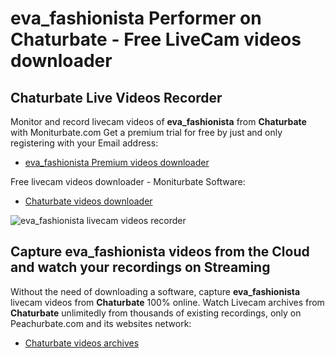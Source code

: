 # eva_fashionista Performer on Chaturbate - Free LiveCam videos downloader

## Chaturbate Live Videos Recorder

Monitor and record livecam videos of **eva_fashionista** from **Chaturbate** with Moniturbate.com
Get a premium trial for free by just and only registering with your Email address:
* [eva_fashionista Premium videos downloader](https://moniturbate.com/request-demo-licence-key.html)

Free livecam videos downloader - Moniturbate Software:
* [Chaturbate videos downloader](https://moniturbate.com/moniturbate-download-software.html)

![eva_fashionista livecam videos recorder](https://peachurnet.com/templates/moniturbate-software.png)


## Capture eva_fashionista videos from the Cloud and watch your recordings on Streaming

Without the need of downloading a software, capture **eva_fashionista** livecam videos from **Chaturbate** 100% online.
Watch Livecam archives from **Chaturbate** unlimitedly from thousands of existing recordings, only on Peachurbate.com and its websites network:
* [Chaturbate videos archives](https://peachurnet.com/)